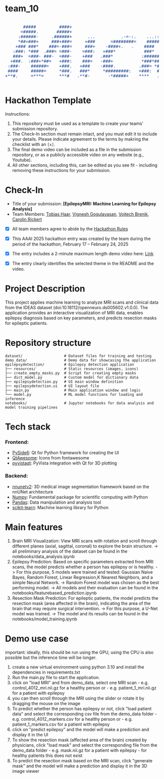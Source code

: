# team_10

<pre style="color: 164194;">

       #####         ####+                                                                +####        ###*                                                 
      =#####.       #####+                                                                ######      :###=                                                 
     :######-     .######+      ...          .-=-:.    ...:::.              -==-.        +######*     =###         .-==:       ....        ....      ....   
     *##+###+     ###+###=     +###      =########=    ##########-      *##########:     *##**###+    *##*     :##########*    *###       ####      #####*  
    +### ###*    ###=-###=     ###+    -####+.   .    ####   :####    *###*:   =####-    ###.:####.  .###:   .####+.  .*####   =###-     ###*     .#######  
   :###: *###  .###= =###-    =###:   +###*           ###*   -###+   ####       -###=   *###  =####. *###   -###+       *###:  .###+    ####     :###--###: 
   ###+  =###- ###-  =###-    +###   .###*           :##########:   =###:       =###=   ###*   *###* ###*   ####        *###.   *###  .###*     :###:  #### 
  +###.  :###+*##=   +###:    ###=   -###+           *###*###.      ####        *###   :###:    ####+###    ###+       :###*    -###:.###+     -###:   ####.
 :###-    ######=    +###.   +###    -####.         .###= *###:     *###=     -####.   *###     :######*    ####.     +###*     .###*###+     +############:
 ####     #####=     *###.   ###*     *#########:   =###:  ####.    .############=     ###=      -#####=    =############.       *#####+     *###.     :###*
+**#.     =***=      ***#   .**#-       -*#####+    ****   .****.     .+#####*-       =***.       ****#       -*#####+:          -#***-     +***        ***#

</pre>

# Hackathon Template

Instructions:
1. This repository must be used as a template to create your teams' submission repository.
2. The Check-In section must remain intact, and you must edit it to include your details. Please indicate agreement to the terms by makring the checklist with an `[x]`.
3. The final demo video can be included as a file in the submission repository, or as a publicly accessible video on any website (e.g., Youtube).
4. All other sections, including this, can be edited as you see fit - including removing these instructions for your submission.


# Check-In

- Title of your submission: **[EpilepsyMRI: Machine Learning for Epilepsy Analysis]**
- Team Members: [Tobias Haar](mailto:tobias.haar@micronova.de), [Vignesh Gogulavasan](mailto:vignesh.gogulavasan@micronova.de), [Vojtech Brenik](mailto:vojtech.brenik@micronova.de), [Carolin Rickert](mailto:carolin.rickert@micronova.de)
- [x] All team members agree to abide by the [Hackathon Rules](https://aaai.org/conference/aaai/aaai-25/hackathon/)
- [x] This AAAI 2025 hackathon entry was created by the team during the period of the hackathon, February 17 – February 24, 2025
- [x] The entry includes a 2-minute maximum length demo video here: [Link](https://your-link.com)
- [x] The entry clearly identifies the selected theme in the README and the video.


# Project Description
This project applies machine learning to analyze MRI scans and clinical data from the IDEAS dataset (doi:10.18112/openneuro.ds005602.v1.0.0). The application provides an interactive visualization of MRI data, enables epilepsy diagnosis based on key parameters, and predicts resection masks for epileptic patients.


# Repository structure
```
dataset/                   # Dataset files for training and testing
demo_data/                 # Demo data for showcasing the application
epilepsydetection/         # Epilepsy detection application
├── resources/             # Static resources (images, icons)
├── create_empty_masks.py  # Script for creating empty masks
├── dict_model.py          # Custom model for dictionary data
├── epilepsydetection.py   # UI main window definition 
├── epilepsydetection.ui   # UI layout file
├── main.py                # Main application window and logic
└── model.py               # ML model functions for loading and inference
notebooks/                 # Jupyter notebooks for data analysis and model training pipelines
```


# Tech stack

### Frontend:
- [PySide6](https://pypi.org/project/PySide6/): Qt for Python framework for creating the UI
- [QtAwesome](https://pypi.org/project/QtAwesome/): Icons from fontawesome
- [pyvistaqt](https://pypi.org/project/pyvistaqt/): PyVista integration with Qt for 3D plotting

### Backend:
- [nnunetv2](https://github.com/MIC-DKFZ/nnUNet/tree/master): 3D medical image segmentation framework based on the nnUNet architecture
- [Numpy](https://pypi.org/project/numpy/): Fundamental package for scientific computing with Python
- [Pandas](https://pandas.pydata.org/docs/index.html): Data manipulation and analysis tool
- [scikit-learn](https://scikit-learn.org/stable/): Machine learning library for Python

# Main features
1) Brain MRI Visualization: View MRI scans with rotation and scroll through different planes (axial, sagittal, coronal) to explore the brain structure.
       -> all preliminary analysis of the dataset can be found in the notebooks/data_analysis.ipynb
2) Epilepsy Prediction: Based on specific parameters extracted from MRI scans, the model predicts whether a person has epilepsy or is healthy.
       -> For this purpose, 5 models were trained and tested: Gaussian Naive Bayes, Random Forest, Linear Regression,K Nearest Neighbors, and a simple Neural Network.
       -> Random Forest model was chosen as the best performing model.
       -> All models and their evaluation can be found in the notebooks/featurebased_prediction.ipynb
3) Resection Mask Prediction: For epileptic patients, the model predicts the resection mask (area affected in the brain), indicating the area of the brain that may require surgical intervention.
       -> For this purpose, a U-Net model was trained.
       -> The model and its results can be found in the notebooks/model_training.ipynb


# Demo use case
important: ideally, this should be run using the GPU, using the CPU is also possible but the inference time will be longer.

1) create a new virtual environment using python 3.10 and install the dependencies in requirements.txt
2) Run the main.py file to start the application.
3) click on "load MRI" and from demo_data, select one MRI scan 
       - e.g. control_4012_mri.nii.gz for a healthy person or
       - e.g. patient_1_mri.nii.gz for a patient with epilepsy
4) you can then scroll through the MRI using the slider or rotate it by dragging the mouse on the image
5) To predict whether the person has epilepsy or not, click "load patient data" and select the corresponding csv file from the demo_data folder
       - e.g. control_4012_markers.csv for a healthy person or
       - e.g. patient_1_markers.csv for a patient with epilepsy
6) click on "predict epilepsy" and the model will make a prediction and display it in the UI
7) To show the resection mask (affected area of the brain) created by physicians, click "load mask" and select the corresponding file from the demo_data folder
       - e.g. mask.nii.gz for a patient with epilepsy
       - for healthy patients this does not exist
8) To predict the resection mask based on the MRI scan, click "generate mask" and the model will make a prediction and display it in the 3D image viewer







